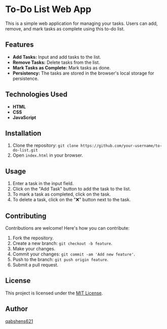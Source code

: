 # To-Do List Web App

This is a simple web application for managing your tasks. Users can add, remove, and mark tasks as complete using this to-do list.

## Features

- **Add Tasks:** Input and add tasks to the list.
- **Remove Tasks:** Delete tasks from the list.
- **Mark Tasks as Complete:** Mark tasks as done.
- **Persistency:** The tasks are stored in the browser's local storage for persistence.

## Technologies Used

- **HTML**
- **CSS**
- **JavaScript**

## Installation

1. Clone the repository: `git clone https://github.com/your-username/to-do-list.git`
2. Open `index.html` in your browser.

## Usage

1. Enter a task in the input field.
2. Click on the "Add Task" button to add the task to the list.
3. To mark a task as completed, click on the task.
4. To delete a task, click on the "❌" button next to the task.

## Contributing

Contributions are welcome! Here's how you can contribute:

1. Fork the repository.
2. Create a new branch: `git checkout -b feature`.
3. Make your changes.
4. Commit your changes: `git commit -am 'Add new feature'`.
5. Push to the branch: `git push origin feature`.
6. Submit a pull request.

## License

This project is licensed under the [MIT License](LICENSE).

## Author

[qabshens621](https://github.com/qabshens621)

